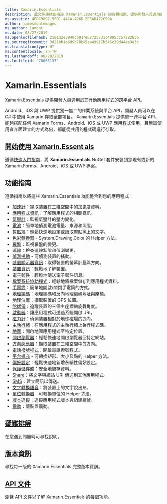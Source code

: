 ```yaml
---
title: Xamarin.Essentials
description: 此文件連結到描述 Xamarin.Essentials 的各種指南，提供開發人員適用於其行動應用程式的跨平台 API。
ms.assetid: 4EDC9897-5FD1-44CA-A26D-2E5AB472C99A
author: jamesmontemagno
ms.author: jamont
ms.date: 08/27/2019
ms.openlocfilehash: 2101d2e3948cb917e62725731c4895cc57282b3b
ms.sourcegitcommit: 3d21bb1a6d9b78b65aa49917b545c39d44aa3e3c
ms.translationtype: HT
ms.contentlocale: zh-TW
ms.lasthandoff: 08/28/2019
ms.locfileid: "70065137"
---
```

# <a name="xamarinessentials"></a>Xamarin.Essentials

Xamarin.Essentials 提供開發人員適用於其行動應用程式的跨平台 API。

Android、iOS 與 UWP 提供獨一無二的作業系統與平台 API，開發人員可以在 C# 中使用 Xamarin 存取全部項目。 Xamarin.Essentials 提供單一跨平台 API，能夠搭配任何 Xamarin.Forms、Android、iOS 或 UWP 應用程式使用，且無論使用者介面建立的方式為何，都能從共用的程式碼進行存取。

## <a name="get-started-with-xamarinessentialsget-startedmdcontextxamarinxamarin-forms"></a>[開始使用 Xamarin.Essentials](get-started.md?context=xamarin/xamarin-forms)

遵循[快速入門指南](get-started.md)，將 **Xamarin.Essentials** NuGet 套件安裝到您現有或新的 Xamarin.Forms、Android、iOS 或 UWP 專案。

## <a name="feature-guides"></a>功能指南

遵循指南以將這些 Xamarin.Essentials 功能整合到您的應用程式：

* [加速計](accelerometer.md?context=xamarin/xamarin-forms)：擷取裝置在三維空間中的加速度資料。
* [應用程式資訊](app-information.md?context=xamarin/xamarin-forms)：了解應用程式的相關資訊。
* [氣壓計](barometer.md?context=xamarin/xamarin-forms)：監視氣壓計的壓力變化。
* [電池](battery.md?context=xamarin/xamarin-forms)：簡單地偵測電池電量、來源和狀態。
* [剪貼簿](clipboard.md?context=xamarin/xamarin-forms)：輕鬆快速地設定或讀取剪貼簿上的文字。
* [色彩轉換器](color-converters.md?context=xamarin/xamarin-forms) - System.Drawing.Color 的 Helper 方法。
* [羅盤](compass.md?context=xamarin/xamarin-forms)：監視羅盤的變更。
* [連線](connectivity.md?context=xamarin/xamarin-forms)：檢查連線狀態和偵測變更。
* [偵測搖動](detect-shake.md?context=xamarin/xamarin-forms) - 可偵測裝置的搖動。
* [裝置顯示器資訊](device-display.md?context=xamarin/xamarin-forms)：取得裝置的螢幕計量與方向。
* [裝置資訊](device-information.md?context=xamarin/xamarin-forms)：輕鬆地了解裝置。
* [電子郵件](email.md?context=xamarin/xamarin-forms)：輕鬆地傳送電子郵件訊息。
* [檔案系統協助程式](file-system-helpers.md?context=xamarin/xamarin-forms)：輕鬆地將檔案儲存到應用程式資料。
* [手電筒](flashlight.md?context=xamarin/xamarin-forms)：簡單地開啟/關閉手電筒的方式。
* [地理編碼](geocoding.md?context=xamarin/xamarin-forms)：地理編碼和反向地理編碼地址與座標。
* [地理位置](geolocation.md?context=xamarin/xamarin-forms)：擷取裝置的 GPS 位置。
* [陀螺儀](gyroscope.md?context=xamarin/xamarin-forms)：追蹤裝置的三個主座標軸旋轉角度。
* [啟動器](launcher.md?context=xamarin/xamarin-forms)：讓應用程式可透過系統開啟 URI。
* [磁力計](magnetometer.md?context=xamarin/xamarin-forms)：偵測裝置相對於地球磁場的方向。
* [主執行緒](main-thread.md?content=xamarin/xamarin-forms)：在應用程式的主執行緒上執行程式碼。
* [地圖](maps.md?content=xamarin/xamarin-forms)：開啟地圖應用程式至特定位置。
* [開啟瀏覽器](open-browser.md?context=xamarin/xamarin-forms)：輕鬆快速地開啟瀏覽器至特定網站。
* [方向感應器](orientation-sensor.md?context=xamarin/xamarin-forms)：擷取裝置在三維空間中的方向。
* [電話撥號程式](phone-dialer.md?context=xamarin/xamarin-forms)：開啟電話撥號程式。
* [平台擴充](platform-extensions.md?context=xamarin/xamarin-forms) - 可轉換矩形、大小及點的 Helper 方法。
* [偏好設定](preferences.md?context=xamarin/xamarin-forms)：輕鬆快速地新增永續性偏好設定。
* [保護儲存體](secure-storage.md?context=xamarin/xamarin-forms)：安全地儲存資料。
* [Share](share.md?context=xamarin/xamarin-forms)：將文字與網站 URI 傳送到其他應用程式。
* [SMS](sms.md?context=xamarin/xamarin-forms)：建立簡訊以傳送。
* [文字轉換語音](text-to-speech.md?context=xamarin/xamarin-forms)：將裝置上的文字說出來。
* [單位轉換器](unit-converters.md?context=xamarin/xamarin-forms) - 可轉換單位的 Helper 方法。
* [版本追蹤](version-tracking.md?context=xamarin/xamarin-forms)：追蹤應用程式版本與組建編號。
* [震動](vibrate.md?context=xamarin/xamarin-forms)：讓裝置震動。

## <a name="troubleshootingtroubleshootingmdcontextxamarinxamarin-forms"></a>[疑難排解](troubleshooting.md?context=xamarin/xamarin-forms)

在您遇到問題時可尋找說明。

## <a name="release-noteshttpsdocsmicrosoftcomxamarinessentialsrelease-notes"></a>[版本資訊](https://docs.microsoft.com/xamarin/essentials/release-notes/)

尋找每一版的 Xamarin.Essentials 完整版本資訊。

## <a name="api-documentationxrefxamarinessentials"></a>[API 文件](xref:Xamarin.Essentials)

瀏覽 API 文件以了解 Xamarin.Essentials 的每個功能。
